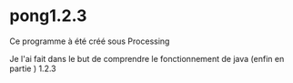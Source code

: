 # pong1.2.3
Ce programme à été créé sous Processing

Je l'ai fait dans le but de comprendre le fonctionnement de java (enfin en partie )
1.2.3
